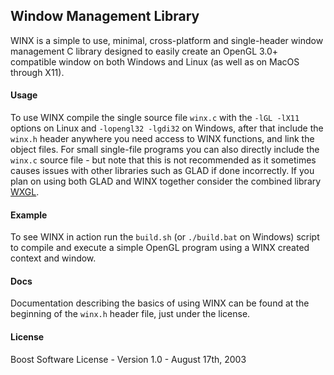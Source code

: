 ## Window Management Library
WINX is a simple to use, minimal, cross-platform and single-header window management C library designed to easily create an OpenGL 3.0+ compatible window on both Windows and Linux (as well as on MacOS through X11).

#### Usage
To use WINX compile the single source file `winx.c` with the `-lGL -lX11` options on Linux and `-lopengl32 -lgdi32` on Windows, after that include the `winx.h`
header anywhere you need access to WINX functions, and link the object files. For small single-file programs you can also directly include the `winx.c` source file -
but note that this is not recommended as it sometimes causes issues with other libraries such as GLAD if done incorrectly. If you plan on using both GLAD and WINX
together consider the combined library [WXGL](wxgl/).

#### Example
To see WINX in action run the `build.sh` (or `./build.bat` on Windows) script to compile and execute a simple OpenGL program using a WINX created context and window.

#### Docs
Documentation describing the basics of using WINX can be found at the beginning of the `winx.h` header file, just under the license.

#### License
Boost Software License - Version 1.0 - August 17th, 2003
